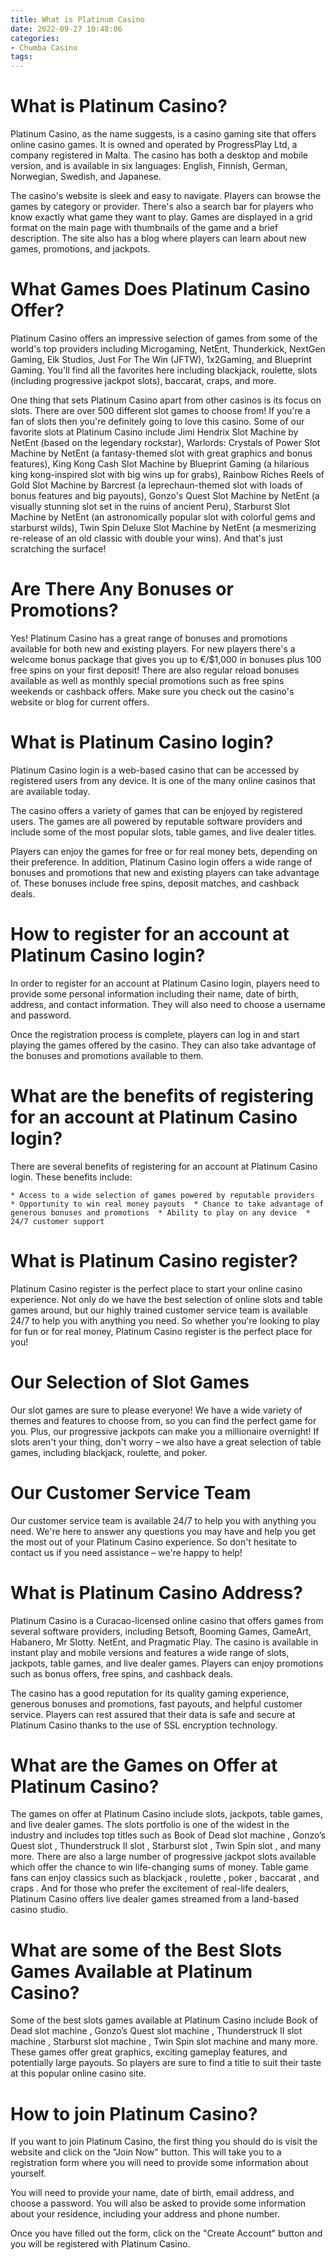 ```yaml
---
title: What is Platinum Casino
date: 2022-09-27 10:48:06
categories:
- Chumba Casino
tags:
---
```



#  What is Platinum Casino?

Platinum Casino, as the name suggests, is a casino gaming site that offers online casino games. It is owned and operated by ProgressPlay Ltd, a company registered in Malta. The casino has both a desktop and mobile version, and is available in six languages: English, Finnish, German, Norwegian, Swedish, and Japanese.

The casino's website is sleek and easy to navigate. Players can browse the games by category or provider. There's also a search bar for players who know exactly what game they want to play. Games are displayed in a grid format on the main page with thumbnails of the game and a brief description. The site also has a blog where players can learn about new games, promotions, and jackpots.

# What Games Does Platinum Casino Offer?

Platinum Casino offers an impressive selection of games from some of the world's top providers including Microgaming, NetEnt, Thunderkick, NextGen Gaming, Elk Studios, Just For The Win (JFTW), 1x2Gaming, and Blueprint Gaming. You'll find all the favorites here including blackjack, roulette, slots (including progressive jackpot slots), baccarat, craps, and more.

One thing that sets Platinum Casino apart from other casinos is its focus on slots. There are over 500 different slot games to choose from! If you're a fan of slots then you're definitely going to love this casino. Some of our favorite slots at Platinum Casino include Jimi Hendrix Slot Machine by NetEnt (based on the legendary rockstar), Warlords: Crystals of Power Slot Machine by NetEnt (a fantasy-themed slot with great graphics and bonus features), King Kong Cash Slot Machine by Blueprint Gaming (a hilarious king kong-inspired slot with big wins up for grabs), Rainbow Riches Reels of Gold Slot Machine by Barcrest (a leprechaun-themed slot with loads of bonus features and big payouts), Gonzo's Quest Slot Machine by NetEnt (a visually stunning slot set in the ruins of ancient Peru), Starburst Slot Machine by NetEnt (an astronomically popular slot with colorful gems and starburst wilds), Twin Spin Deluxe Slot Machine by NetEnt (a mesmerizing re-release of an old classic with double your wins). And that's just scratching the surface!

# Are There Any Bonuses or Promotions?

Yes! Platinum Casino has a great range of bonuses and promotions available for both new and existing players. For new players there's a welcome bonus package that gives you up to €/$1,000 in bonuses plus 100 free spins on your first deposit! There are also regular reload bonuses available as well as monthly special promotions such as free spins weekends or cashback offers. Make sure you check out the casino's website or blog for current offers.

#  What is Platinum Casino login?

Platinum Casino login is a web-based casino that can be accessed by registered users from any device. It is one of the many online casinos that are available today.

The casino offers a variety of games that can be enjoyed by registered users. The games are all powered by reputable software providers and include some of the most popular slots, table games, and live dealer titles.

Players can enjoy the games for free or for real money bets, depending on their preference. In addition, Platinum Casino login offers a wide range of bonuses and promotions that new and existing players can take advantage of. These bonuses include free spins, deposit matches, and cashback deals.

# How to register for an account at Platinum Casino login?

In order to register for an account at Platinum Casino login, players need to provide some personal information including their name, date of birth, address, and contact information. They will also need to choose a username and password.

Once the registration process is complete, players can log in and start playing the games offered by the casino. They can also take advantage of the bonuses and promotions available to them.

# What are the benefits of registering for an account at Platinum Casino login?

There are several benefits of registering for an account at Platinum Casino login. These benefits include:

    * Access to a wide selection of games powered by reputable providers  * Opportunity to win real money payouts  * Chance to take advantage of generous bonuses and promotions  * Ability to play on any device  * 24/7 customer support

#  What is Platinum Casino register?

Platinum Casino register is the perfect place to start your online casino experience. Not only do we have the best selection of online slots and table games around, but our highly trained customer service team is available 24/7 to help you with anything you need. So whether you're looking to play for fun or for real money, Platinum Casino register is the perfect place for you!

# Our Selection of Slot Games

Our slot games are sure to please everyone! We have a wide variety of themes and features to choose from, so you can find the perfect game for you. Plus, our progressive jackpots can make you a millionaire overnight! If slots aren't your thing, don't worry – we also have a great selection of table games, including blackjack, roulette, and poker.

# Our Customer Service Team

Our customer service team is available 24/7 to help you with anything you need. We're here to answer any questions you may have and help you get the most out of your Platinum Casino experience. So don't hesitate to contact us if you need assistance – we're happy to help!

#  What is Platinum Casino Address?

Platinum Casino is a Curacao-licensed online casino that offers games from several software providers, including Betsoft, Booming Games, GameArt, Habanero, Mr Slotty. NetEnt, and Pragmatic Play. The casino is available in instant play and mobile versions and features a wide range of slots, jackpots, table games, and live dealer games. Players can enjoy promotions such as bonus offers, free spins, and cashback deals.

The casino has a good reputation for its quality gaming experience, generous bonuses and promotions, fast payouts, and helpful customer service. Players can rest assured that their data is safe and secure at Platinum Casino thanks to the use of SSL encryption technology.

# What are the Games on Offer at Platinum Casino?

The games on offer at Platinum Casino include slots, jackpots, table games, and live dealer games. The slots portfolio is one of the widest in the industry and includes top titles such as Book of Dead slot machine , Gonzo’s Quest slot , Thunderstruck II slot , Starburst slot , Twin Spin slot , and many more. There are also a large number of progressive jackpot slots available which offer the chance to win life-changing sums of money. Table game fans can enjoy classics such as blackjack , roulette , poker , baccarat , and craps . And for those who prefer the excitement of real-life dealers, Platinum Casino offers live dealer games streamed from a land-based casino studio.

# What are some of the Best Slots Games Available at Platinum Casino?

Some of the best slots games available at Platinum Casino include Book of Dead slot machine , Gonzo’s Quest slot machine , Thunderstruck II slot machine , Starburst slot machine , Twin Spin slot machine and many more. These games offer great graphics, exciting gameplay features, and potentially large payouts. So players are sure to find a title to suit their taste at this popular online casino site.

#  How to join Platinum Casino?

If you want to join Platinum Casino, the first thing you should do is visit the website and click on the "Join Now" button. This will take you to a registration form where you will need to provide some information about yourself.

You will need to provide your name, date of birth, email address, and choose a password. You will also be asked to provide some information about your residence, including your address and phone number.

Once you have filled out the form, click on the "Create Account" button and you will be registered with Platinum Casino.